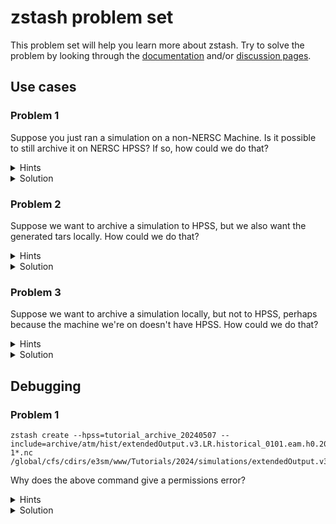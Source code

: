 # zstash problem set

This problem set will help you learn more about zstash.
Try to solve the problem by looking through the
[documentation](https://docs.e3sm.org/zstash) and/or [discussion pages](https://github.com/E3SM-Project/zstash/discussions).

## Use cases

### Problem 1

Suppose you just ran a simulation on a non-NERSC Machine.
Is it possible to still archive it on NERSC HPSS?
If so, how could we do that?

<details>
<summary>Hints</summary>

If the machine has a [Globus](https://www.globus.org/) endpoint,
can zstash help us transfer to NERSC HPSS?

The [zstash usage docs](https://docs.e3sm.org/zstash/_build/html/main/usage.html#create) can provide some direction.

</details>

<details>
<summary>Solution</summary>

You just need to tell zstash to use Globus, by setting
```
--hpss=globus://<Globus endpoint UUID/<path>
```
For NERSC HPSS specifically, that'd be:
```
--hpss=globus://9cd89cfd-6d04-11e5-ba46-22000b92c6ec/<path>
```
Luckily, zstash has a built-in default for this endpoint:
```
--hpss=globus://NERSC/<path>
```

</details>


### Problem 2

Suppose we want to archive a simulation to HPSS, 
but we also want the generated tars locally. 
How could we do that?

<details>
<summary>Hints</summary>

Is there a [command line option](https://docs.e3sm.org/zstash/_build/html/main/usage.html#create) that could help us?

</details>

<details>
<summary>Solution</summary>

We juse need to add the `--keep` flag.

</details>

### Problem 3

Suppose we want to archive a simulation locally,
but not to HPSS,
perhaps because the machine we're on doesn't have HPSS.
How could we do that?

<details>
<summary>Hints</summary>

Is there a [command line option](https://docs.e3sm.org/zstash/_build/html/main/usage.html#create) that could help us?

</details>

<details>
<summary>Solution</summary>

We juse need to set `--hpss=none`. Then, the cache effectively replaces the HPSS archive.

</details>

## Debugging

### Problem 1

```
zstash create --hpss=tutorial_archive_20240507 --include=archive/atm/hist/extendedOutput.v3.LR.historical_0101.eam.h0.2000-1*.nc /global/cfs/cdirs/e3sm/www/Tutorials/2024/simulations/extendedOutput.v3.LR.historical_0101/
```
Why does the above command give a permissions error?

<details>
<summary>Hints</summary>

zstash temporarily stores files before transferring them to HPSS.
Can we change where we temporarily store files -- to somewhere where
we do have permissions?

</details>

<details>
<summary>Solution</summary>

We need to add the `cache` parameter:
```
--cache=/pscratch/sd/f/forsyth/e3sm_tutorial/workdir/zstash_v3.LR.historical_0101
```
</details>
